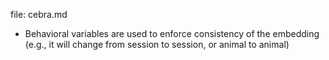 file: cebra.md  


* Behavioral variables are used to enforce consistency of the embedding (e.g., it will change from session to session, or animal to animal)